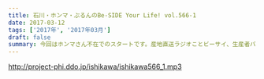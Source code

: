 ```yaml
---
title: 石川・ホンマ・ぶるんのBe-SIDE Your Life! vol.566-1
date: 2017-03-12
tags: ['2017年', '2017年03月']
draft: false
summary: 今回はホンマさん不在でのスタートです。産地直送ラジオことビーサイ、生産者バレは厳禁です。おばちゃんの図々しさって本当にパない！SAITO
---
```


http://project-phi.ddo.jp/ishikawa/ishikawa566_1.mp3

